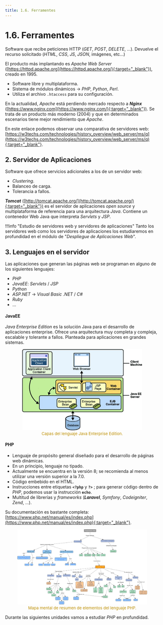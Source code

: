 ```yaml
---
title: 1.6. Ferramentes
---
```

# 1.6. Ferramentes

Software que recibe peticiones HTTP (*GET*, *POST*, *DELETE*, ...). Devuelve el recurso solicitado (*HTML*, *CSS*, *JS*, *JSON*, imágenes, etc...)

El producto más implantando es *Apache Web Server* ([https://httpd.apache.org](https://httpd.apache.org/){:target="_blank"}), creado en 1995.

- Software libre y multiplataforma.
- Sistema de módulos dinámicos → *PHP*, *Python*, *Perl*.
- Utiliza el archivo `.htaccess` para su configuración.

En la actualidad, *Apache* está perdiendo mercado respecto a ***Nginx*** ([https://www.nginx.com](https://www.nginx.com/){:target="_blank"}). Se trata de un producto más moderno (2004) y que en determinados escenarios tiene mejor rendimiento que *Apache*.

En este enlace podemos observar una comparativa de servidores web: [https://w3techs.com/technologies/history_overview/web_server/ms/q](https://w3techs.com/technologies/history_overview/web_server/ms/q){:target="_blank"}.

##  2. Servidor de Aplicaciones

Software que ofrece servicios adicionales a los de un servidor web:

- *Clustering*.
- Balanceo de carga.
- Tolerancia a fallos.

***Tomcat*** ([http://tomcat.apache.org/](http://tomcat.apache.org/){:target="_blank"}) es el servidor de aplicaciones *open source* y multiplataforma de referencia para una arquitectura *Java*. Contiene un contenedor Web Java que interpreta *Servlets* y *JSP*.



!!!info "Estudio de servidores web y servidores de aplicaciones"
 	Tanto los servidores web como los servidores de aplicaciones los estudiaremos en profundidad en el módulo de "*Despliegue de Aplicaciones Web*".



## 3. Lenguajes en el servidor

Las aplicaciones que generan las páginas web se programan en alguno de los siguientes lenguajes:

- *PHP*
- *JavaEE*: *Servlets* / *JSP*
- *Python*
- *ASP.NET* → *Visual Basic .NET* / *C#*
- *Ruby*
- ...

#### JavaEE

*Java Enterprise Edition* es la solución Java para el desarrollo de aplicaciones enterprise. Ofrece una arquitectura muy completa y compleja, escalable y tolerante a fallos. Planteada para aplicaciones en grandes sistemas.

<div style="text-align: center;"><figure><img src="../../img/ut01/javaee.png" alt="javaee" style="zoom:70%;" /><figcaption style="font-size: 13px; color: #bd8f04;">Capas del lenguaje Java Enterprise Edition.</figcaption></figure></div>

#### PHP

- Lenguaje de propósito general diseñado para el desarrollo de páginas web dinámicas.
- En un principio, lenguaje no tipado.
- Actualmente se encuentra en la versión 8; se recomienda al menos utilizar una versión superior a la 7.0.
- Código embebido en el HTML.
- Instrucciones entre etiquetas **`<?php`**  y  **`?>`**  ; para generar código dentro de *PHP*, podemos usar la instrucción **`echo`**.
- Multitud de librerías y *frameworks* (***Laravel***, *Symfony*, *Codeigniter*, *Zend*, ...).

Su documentación es bastante completa:   [https://www.php.net/manual/es/index.php](https://www.php.net/manual/es/index.php){:target="_blank"}.

<div style="text-align: center;"><figure><img src="../../img/ut01/php.jpg" alt="php" style="zoom:100%;" /><figcaption style="font-size: 13px; color: #bd8f04;">Mapa mental de resumen de elementos del lenguaje PHP.</figcaption></figure></div>

Durante las siguientes unidades vamos a estudiar *PHP* en profundidad.
